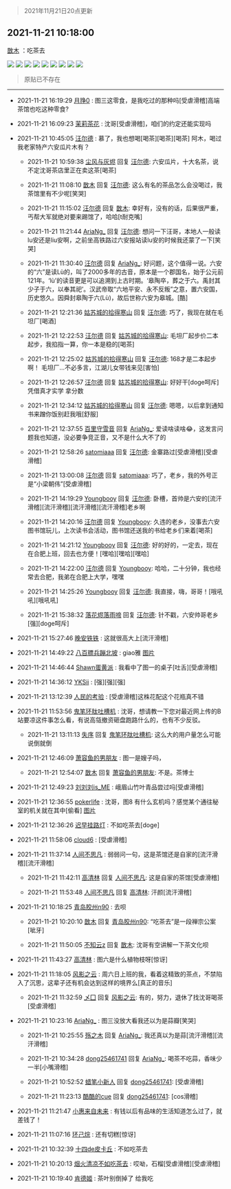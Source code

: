> 2021年11月21日20点更新
<link rel="stylesheet" href="https://cdn.jsdelivr.net/gh/taotie6/sampleJSON@main/css/photo_show.css">
<meta name="referrer" content="no-referrer" />


 ## 2021-11-21 10:18:00 

 [㪚木](https://www.coolapk.com/feed/31613265?shareKey=M2QxYjRlMGRjZGZmNjE5OWFjZGQ~) ：吃茶去 

<div class="album">
<img class="img-item" src="http://image.coolapk.com/feed/2021/1121/10/1081091_761878d8_1067_96_441@2880x2880.jpeg" />
<img class="img-item" src="http://image.coolapk.com/feed/2021/1121/10/1081091_05565208_1067_9611_514@2880x2880.jpeg" />
<img class="img-item" src="http://image.coolapk.com/feed/2021/1121/10/1081091_74225f20_1067_9616_60@2880x2880.jpeg" />
<img class="img-item" src="http://image.coolapk.com/feed/2021/1121/10/1081091_2a94ea33_1067_962_938@2880x2880.jpeg" />
<img class="img-item" src="http://image.coolapk.com/feed/2021/1121/10/1081091_4a46ed37_1067_9625_810@360x640.gif" />
<img class="img-item" src="http://image.coolapk.com/feed/2021/1121/10/1081091_c7cef335_1067_9631_29@2880x2880.jpeg" />
<img class="img-item" src="http://image.coolapk.com/feed/2021/1121/10/1081091_b2f8f507_1067_9634_564@2880x2880.jpeg" />
<img class="img-item" src="http://image.coolapk.com/feed/2021/1121/10/1081091_cb39bbe4_1067_9642_396@2880x2880.jpeg" />
<img class="img-item" src="http://image.coolapk.com/feed/2021/1121/10/1081091_791b679a_1067_9649_492@2880x2880.jpeg" />
</div>

> 原贴已不存在 

 ------- 

- 2021-11-21 16:19:29 [月挣0](uid=2517331) : 图三这零食，是我吃过的那种吗[受虐滑稽]高端茶馆也吃这种零食? 

- 2021-11-21 16:09:23 [茉莉茶花](uid=2394928) : 沈哥[受虐滑稽]，咱们的约定还能实现吗 

- 2021-11-21 10:45:05 [汪尔德](uid=1595236) : 慕了，我也想喝[喝茶][喝茶][喝茶] 阿木，喝过我老家特产六安瓜片木有？ 

    - 2021-11-21 10:59:38 [尘风与灰烬](uid=15331663) 回复 [汪尔德](uid=1595236): 六安瓜片，十大名茶，说不定沈哥茶店里正在卖这茶[喝茶] 

    - 2021-11-21 11:08:10 [㪚木](uid=1081091) 回复 [汪尔德](uid=1595236): 这么有名的茶品怎么会没喝过，我茶馆里有不少呢[笑哭] 

    - 2021-11-21 11:15:02 [汪尔德](uid=1595236) 回复 [㪚木](uid=1081091): 幸好有，没有的话，后果很严重，丐帮大军就绝对要来踢馆了，哈哈[t耐克嘴] 

    - 2021-11-21 11:21:44 [AriaNg_](uid=3504887) 回复 [汪尔德](uid=1595236): 想问一下汪哥，本地人一般读lu安还是liu安啊，之前坐高铁路过六安报站读lu安的时候我还蒙了一下[笑哭] 

    - 2021-11-21 11:30:40 [汪尔德](uid=1595236) 回复 [AriaNg_](uid=3504887): 好问题，这个值得一说。六安的“六”是读Lù的，叫了2000多年的古音，原本是一个郡国名，始于公元前121年。‘lù’的读音更是可以追溯到上古时期。‘皋陶卒，葬之于六。禹封其少子于六，以奉其祀’。汉武帝取“六地平安、永不反叛”之意，置六安国，历史悠久。因舜封皋陶于六(Lù)<!--break-->，故后世称六安为皋城。[酷] 

    - 2021-11-21 12:21:36 [姑苏城的拾得寒山](uid=3301437) 回复 [汪尔德](uid=1595236): 巧了，我现在就在毛坦厂[喝酒] 

    - 2021-11-21 12:22:53 [汪尔德](uid=1595236) 回复 [姑苏城的拾得寒山](uid=3301437): 毛坦厂起步价二本起步，我掐指一算，你一本是稳的[喝茶] 

    - 2021-11-21 12:25:02 [姑苏城的拾得寒山](uid=3301437) 回复 [汪尔德](uid=1595236): 168才是二本起步啊！
毛坦厂…不必多言，江湖儿女带钱来见[害怕] 

    - 2021-11-21 12:26:57 [汪尔德](uid=1595236) 回复 [姑苏城的拾得寒山](uid=3301437): 好好干[doge呵斥] 凭借真才实学 拿分数 

    - 2021-11-21 12:34:12 [姑苏城的拾得寒山](uid=3301437) 回复 [汪尔德](uid=1595236): 嗯嗯，以后拿到通知书来蹭你饭别赶我哦[舒服] 

    - 2021-11-21 12:37:55 [百里守雪音](uid=1080769) 回复 [AriaNg_](uid=3504887): 爱读啥读啥😂，这发言问题我也知道，没必要争竞正音，又不是什么大不了的 

    - 2021-11-21 12:58:26 [satomiaaa](uid=2110686) 回复 [汪尔德](uid=1595236): 金寨路过[受虐滑稽][受虐滑稽] 

    - 2021-11-21 13:00:08 [汪尔德](uid=1595236) 回复 [satomiaaa](uid=2110686): 巧了，老乡，我的外号正是“小梁朝伟”[受虐滑稽] 

    - 2021-11-21 14:19:29 [Youngbooy](uid=1557738) 回复 [汪尔德](uid=1595236): 卧槽，首帅是六安的[流汗滑稽][流汗滑稽][流汗滑稽][流汗滑稽]老乡啊 

    - 2021-11-21 14:20:16 [汪尔德](uid=1595236) 回复 [Youngbooy](uid=1557738): 久违的老乡，没事去六安图书馆玩儿，上次读书会活动，图书馆还送我的书给老乡们来着[喝茶] 

    - 2021-11-21 14:21:12 [Youngbooy](uid=1557738) 回复 [汪尔德](uid=1595236): 好的好的，一定去，现在在合肥上班，回去也方便！[嘿哈][嘿哈][嘿哈] 

    - 2021-11-21 14:22:00 [汪尔德](uid=1595236) 回复 [Youngbooy](uid=1557738): 哈哈，二十分钟，我也经常去合肥，我弟在合肥上大学，嘿嘿 

    - 2021-11-21 14:25:26 [Youngbooy](uid=1557738) 回复 [汪尔德](uid=1595236): 我直接，嗨，哥哥！[哦吼吼][哦吼吼] 

    - 2021-11-21 15:38:32 [落花烬落雨啼](uid=1966083) 回复 [汪尔德](uid=1595236): 针不戳，六安帅哥老乡[强][doge呵斥] 

- 2021-11-21 15:27:46 [晚安铁铁](uid=2870621) : 这就很高大上[流汗滑稽] 

- 2021-11-21 14:49:22 [八百膘兵蹦北坡](uid=1105274) : giao雅 [图片](http://image.coolapk.com/feed/2021/1030/14/3264329_4787_8941@197x197.gif)

- 2021-11-21 14:46:44 [Shawn蛋黄派](uid=2642278) : 我看中了图一的桌子[吐舌][受虐滑稽] 

- 2021-11-21 14:36:12 [YKSii](uid=2291498) : [强][强][强] 

- 2021-11-21 13:12:39 [人民的考验](uid=3535328) : [受虐滑稽]这株花配这个花瓶真不错 

- 2021-11-21 11:53:56 [鬼笔环肽吐槽机](uid=5538134) : 沈哥，想请教一下您对最近网上传的B站要凉这件事怎么看，有说高瓴撤资砸盘跑路什么的，也有不少反驳。 

    - 2021-11-21 13:11:13 [失序](uid=1009107) 回复 [鬼笔环肽吐槽机](uid=5538134): 这么大的用户量怎么可能说倒就倒 

- 2021-11-21 12:46:09 [萧容鱼的男朋友](uid=2377889) : 图一是嫂子吗， 

    - 2021-11-21 12:54:07 [㪚木](uid=1081091) 回复 [萧容鱼的男朋友](uid=2377889): 不是。茶博士 

- 2021-11-21 12:49:23 [刘刘刘is_ME](uid=4119920) : 峨眉山竹叶青品尝过吗[受虐滑稽] 

- 2021-11-21 12:36:55 [pokerlife](uid=575409) : 沈哥，图8 有什么玄机吗？感觉某个通往秘室的机关就在其中[偷看] [图片](http://image.coolapk.com/feed/2021/1121/12/575409_f9e78629_9414_0014_280@2880x2880.jpeg)

- 2021-11-21 12:36:26 [迟早挂路灯](uid=874366) : 不如吃茶去[doge] 

- 2021-11-21 11:58:06 [cloud6](uid=852635) : [受虐滑稽] 

- 2021-11-21 11:37:14 [人间不思凡](uid=2080265) : 弱弱问一句，这是茶馆还是自家的[流汗滑稽][流汗滑稽] 

    - 2021-11-21 11:42:11 [高清林](uid=8114305) 回复 [人间不思凡](uid=2080265): 这是自家的茶馆[受虐滑稽] 

    - 2021-11-21 11:53:48 [人间不思凡](uid=2080265) 回复 [高清林](uid=8114305): 汗颜[流汗滑稽] 

- 2021-11-21 10:18:25 [青岛胶州n90](uid=3303815) : 去呗 

    - 2021-11-21 10:20:10 [㪚木](uid=1081091) 回复 [青岛胶州n90](uid=3303815): “吃茶去”是一段禅宗公案[呲牙] 

    - 2021-11-21 11:50:05 [不知云z](uid=5657858) 回复 [㪚木](uid=1081091): 沈哥有空讲解一下茶文化呗 

- 2021-11-21 11:43:27 [高清林](uid=8114305) : 图六是什么植物枝呀[惊讶] 

- 2021-11-21 11:18:05 [风影之云](uid=541954) : 周六日上班的我，看着这精致的茶点，不禁陷入了沉思，这辈子还有机会达到这样的境界么[真正的音乐] 

    - 2021-11-21 11:32:59 [乄囗](uid=759206) 回复 [风影之云](uid=541954): 有的，努力，退休了找沈哥喝茶[受虐滑稽] 

- 2021-11-21 10:23:16 [AriaNg_](uid=3504887) : 图三没放大看我还以为是蒜瓣[笑哭] 

    - 2021-11-21 10:25:55 [殇之木](uid=1085570) 回复 [AriaNg_](uid=3504887): 我还真以为是蒜[流汗滑稽][流汗滑稽] 

    - 2021-11-21 10:34:28 [dong25461741](uid=1268657) 回复 [AriaNg_](uid=3504887): 喝茶不吃蒜，香味少一半[小嘴滑稽] 

    - 2021-11-21 10:52:52 [蜡笔小新人](uid=4236945) 回复 [dong25461741](uid=1268657): [受虐滑稽] 

    - 2021-11-21 11:23:13 [酷酷的cue](uid=2882563) 回复 [dong25461741](uid=1268657): [cos滑稽] 

- 2021-11-21 11:21:47 [小惠来自未来](uid=847097) : 有钱以后有品味的生活知道怎么过了，就差钱了！ 

- 2021-11-21 11:07:16 [环己烷](uid=181632) : 还有切糕[惊讶] 

- 2021-11-21 10:32:39 [十四de皮卡丘](uid=171765) : 不如吃茶去 

- 2021-11-21 10:20:13 [烟火清凉不如吃茶去](uid=4279524) : 哎呦，石榴[受虐滑稽][受虐滑稽] 

- 2021-11-21 10:19:40 [肯德姬](uid=1097549) : 茶叶别倒掉了 给我吃 

